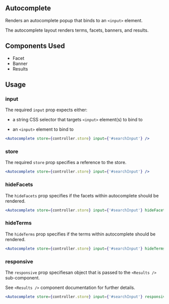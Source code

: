 ## Autocomplete

Renders an autocomplete popup that binds to an `<input>` element.

The autocomplete layout renders terms, facets, banners, and results.

## Components Used
- Facet
- Banner
- Results

## Usage

### input
The required `input` prop expects either:
    
- a string CSS selector that targets `<input>` element(s) to bind to

- an `<input>` element to bind to

```jsx
<Autocomplete store={controller.store} input={'#searchInput'} />
```

### store
The required `store` prop specifies a reference to the store.

```jsx
<Autocomplete store={controller.store} input={'#searchInput'} />
```

### hideFacets
The `hideFacets` prop specifies if the facets within autocomplete should be rendered.

```jsx
<Autocomplete store={controller.store} input={'#searchInput'} hideFacets={true} />
```

### hideTerms
The `hideTerms` prop specifies if the terms within autocomplete should be rendered.

```jsx
<Autocomplete store={controller.store} input={'#searchInput'} hideTerms={true} />
```

### responsive
The `responsive` prop specifiesan object that is passed to the `<Results />` sub-component.

See `<Results />` component documentation for further details.

```jsx
<Autocomplete store={controller.store} input={'#searchInput'} responsive={responsive} />
```
